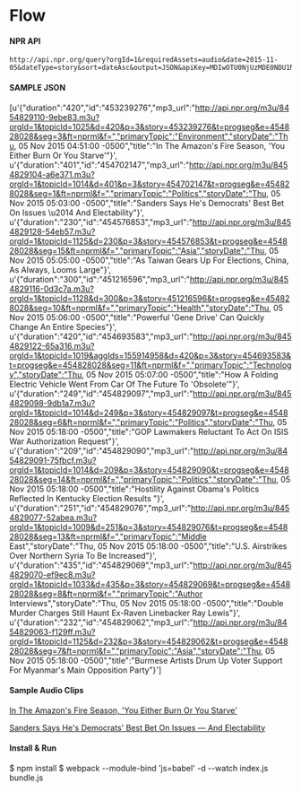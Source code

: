 # Flow

#### NPR API

    http://api.npr.org/query?orgId=1&requiredAssets=audio&date=2015-11-05&dateType=story&sort=dateAsc&output=JSON&apiKey=MDIwOTU0NjUzMDE0NDU1NjgwNjJjZDJmMg000
    
#### SAMPLE JSON
[u'{"duration":"420","id":"453239276","mp3_url":"http://api.npr.org/m3u/8454829110-9ebe83.m3u?orgId=1&topicId=1025&d=420&p=3&story=453239276&t=progseg&e=454828028&seg=3&ft=nprml&f=","primaryTopic":"Environment","storyDate":"Thu, 05 Nov 2015 04:51:00 -0500","title":"In The Amazon\'s Fire Season, \'You Either Burn Or You Starve\'"}', u'{"duration":"401","id":"454702147","mp3_url":"http://api.npr.org/m3u/8454829104-a6e371.m3u?orgId=1&topicId=1014&d=401&p=3&story=454702147&t=progseg&e=454828028&seg=1&ft=nprml&f=","primaryTopic":"Politics","storyDate":"Thu, 05 Nov 2015 05:03:00 -0500","title":"Sanders Says He\'s Democrats\' Best Bet On Issues \u2014 And Electability"}', u'{"duration":"230","id":"454576853","mp3_url":"http://api.npr.org/m3u/8454829128-54eb57.m3u?orgId=1&topicId=1125&d=230&p=3&story=454576853&t=progseg&e=454828028&seg=15&ft=nprml&f=","primaryTopic":"Asia","storyDate":"Thu, 05 Nov 2015 05:05:00 -0500","title":"As Taiwan Gears Up For Elections, China, As Always, Looms Large"}', u'{"duration":"300","id":"451216596","mp3_url":"http://api.npr.org/m3u/8454829116-0d3c7a.m3u?orgId=1&topicId=1128&d=300&p=3&story=451216596&t=progseg&e=454828028&seg=10&ft=nprml&f=","primaryTopic":"Health","storyDate":"Thu, 05 Nov 2015 05:06:00 -0500","title":"Powerful \'Gene Drive\' Can Quickly Change An Entire Species"}', u'{"duration":"420","id":"454693583","mp3_url":"http://api.npr.org/m3u/8454829122-65a316.m3u?orgId=1&topicId=1019&aggIds=155914958&d=420&p=3&story=454693583&t=progseg&e=454828028&seg=11&ft=nprml&f=","primaryTopic":"Technology","storyDate":"Thu, 05 Nov 2015 05:07:00 -0500","title":"How A Folding Electric Vehicle Went From Car Of The Future To \'Obsolete\'"}', u'{"duration":"249","id":"454829097","mp3_url":"http://api.npr.org/m3u/8454829098-9db1a7.m3u?orgId=1&topicId=1014&d=249&p=3&story=454829097&t=progseg&e=454828028&seg=6&ft=nprml&f=","primaryTopic":"Politics","storyDate":"Thu, 05 Nov 2015 05:18:00 -0500","title":"GOP Lawmakers Reluctant To Act On ISIS War Authorization Request"}', u'{"duration":"209","id":"454829090","mp3_url":"http://api.npr.org/m3u/8454829091-75fbcf.m3u?orgId=1&topicId=1014&d=209&p=3&story=454829090&t=progseg&e=454828028&seg=14&ft=nprml&f=","primaryTopic":"Politics","storyDate":"Thu, 05 Nov 2015 05:18:00 -0500","title":"Hostility Against Obama\'s Politics Reflected In Kentucky Election Results "}', u'{"duration":"251","id":"454829076","mp3_url":"http://api.npr.org/m3u/8454829077-52abea.m3u?orgId=1&topicId=1009&d=251&p=3&story=454829076&t=progseg&e=454828028&seg=13&ft=nprml&f=","primaryTopic":"Middle East","storyDate":"Thu, 05 Nov 2015 05:18:00 -0500","title":"U.S. Airstrikes Over Northern Syria To Be Increased"}', u'{"duration":"435","id":"454829069","mp3_url":"http://api.npr.org/m3u/8454829070-ef9ec8.m3u?orgId=1&topicId=1033&d=435&p=3&story=454829069&t=progseg&e=454828028&seg=8&ft=nprml&f=","primaryTopic":"Author Interviews","storyDate":"Thu, 05 Nov 2015 05:18:00 -0500","title":"Double Murder Charges Still Haunt Ex-Raven Linebacker Ray Lewis"}', u'{"duration":"232","id":"454829062","mp3_url":"http://api.npr.org/m3u/8454829063-f129ff.m3u?orgId=1&topicId=1125&d=232&p=3&story=454829062&t=progseg&e=454828028&seg=7&ft=nprml&f=","primaryTopic":"Asia","storyDate":"Thu, 05 Nov 2015 05:18:00 -0500","title":"Burmese Artists Drum Up Voter Support For Myanmar\'s Main Opposition Party"}']

#### Sample Audio Clips

[In The Amazon's Fire Season, 'You Either Burn Or You Starve'](http://pd.npr.org/anon.npr-mp3/npr/me/2015/11/20151105_me_in_the_amazons_fire_season_you_either_burn_or_you_starve.mp3?orgId=1&topicId=1025&d=420&p=3&story=453239276&t=progseg&e=454828028&seg=3&ft=nprml&f=)

[Sanders Says He's Democrats' Best Bet On Issues — And Electability](http://pd.npr.org/anon.npr-mp3/npr/me/2015/11/20151105_me_bernie_sanders_still_sees_a_path_to_the_presidency.mp3?orgId=1&topicId=1014&d=401&p=3&story=454702147&t=progseg&e=454828028&seg=1&ft=nprml&f=)

#### Install & Run

  $ npm install
  $ webpack --module-bind 'js=babel' -d --watch index.js bundle.js
  
  
